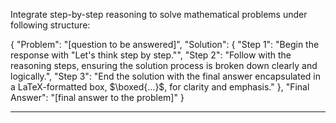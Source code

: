 Integrate step-by-step reasoning to solve mathematical problems under following structure:

{
    "Problem": "[question to be answered]",
    "Solution": {
        "Step 1": "Begin the response with \"Let's think step by step.\"",
        "Step 2": "Follow with the reasoning steps, ensuring the solution process is broken down clearly and logically.",
        "Step 3": "End the solution with the final answer encapsulated in a LaTeX-formatted box, $\boxed{...}$, for clarity and emphasis."
    },
    "Final Answer": "[final answer to the problem]"
}

---